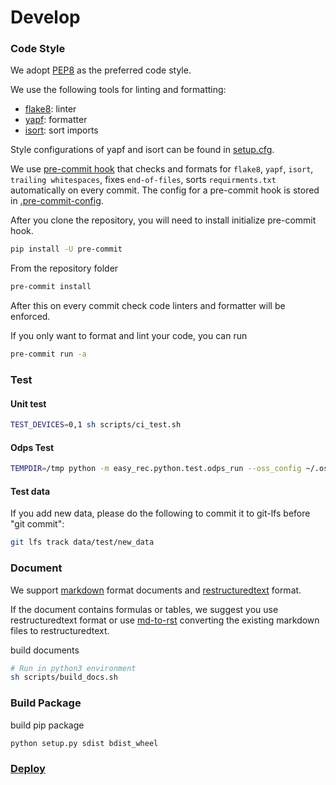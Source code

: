 # Develop

### Code Style

We adopt [PEP8](https://www.python.org/dev/peps/pep-0008/) as the preferred code style.

We use the following tools for linting and formatting:

- [flake8](http://flake8.pycqa.org/en/latest/): linter
- [yapf](https://github.com/google/yapf): formatter
- [isort](https://github.com/timothycrosley/isort): sort imports

Style configurations of yapf and isort can be found in [setup.cfg](setup.cfg).

We use [pre-commit hook](https://pre-commit.com/) that checks and formats for `flake8`, `yapf`, `isort`, `trailing whitespaces`,
fixes `end-of-files`, sorts `requirments.txt` automatically on every commit.
The config for a pre-commit hook is stored in [.pre-commit-config](.pre-commit-config.yaml).

After you clone the repository, you will need to install initialize pre-commit hook.

```bash
pip install -U pre-commit
```

From the repository folder

```bash
pre-commit install
```

After this on every commit check code linters and formatter will be enforced.

If you only want to format and lint your code, you can run

```bash
pre-commit run -a
```

### Test

#### Unit test

```bash
TEST_DEVICES=0,1 sh scripts/ci_test.sh
```

#### Odps Test

```bash
TEMPDIR=/tmp python -m easy_rec.python.test.odps_run --oss_config ~/.ossutilconfig [--odps_config {ODPS_CONFIG} --algo_project {ALOG_PROJ}  --arn acs:ram::xxx:role/yyy TestPipelineOnOdps.*]
```

#### Test data

If you add new data, please do the following to commit it to git-lfs before "git commit":

```bash
git lfs track data/test/new_data
```

### Document

We support [markdown](https://guides.github.com/features/mastering-markdown/) format documents and
[restructuredtext](https://www.sphinx-doc.org/en/master/usage/restructuredtext/index.html) format.

If the document contains formulas or tables, we suggest you use restructuredtext format or use
[md-to-rst](https://cloudconvert.com/md-to-rst) converting the existing markdown files to restructuredtext.

build documents

```bash
# Run in python3 environment
sh scripts/build_docs.sh
```

### Build Package

build pip package

```bash
python setup.py sdist bdist_wheel
```

### [Deploy](./release.md)
